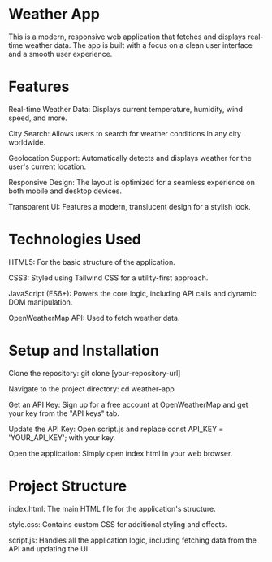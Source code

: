# Weather App
This is a modern, responsive web application that fetches and displays real-time weather data. The app is built with a focus on a clean user interface and a smooth user experience.

# Features
Real-time Weather Data: Displays current temperature, humidity, wind speed, and more.

City Search: Allows users to search for weather conditions in any city worldwide.

Geolocation Support: Automatically detects and displays weather for the user's current location.

Responsive Design: The layout is optimized for a seamless experience on both mobile and desktop devices.

Transparent UI: Features a modern, translucent design for a stylish look.

# Technologies Used
HTML5: For the basic structure of the application.

CSS3: Styled using Tailwind CSS for a utility-first approach.

JavaScript (ES6+): Powers the core logic, including API calls and dynamic DOM manipulation.

OpenWeatherMap API: Used to fetch weather data.

# Setup and Installation
Clone the repository: git clone [your-repository-url]

Navigate to the project directory: cd weather-app

Get an API Key: Sign up for a free account at OpenWeatherMap and get your key from the "API keys" tab.

Update the API Key: Open script.js and replace const API_KEY = 'YOUR_API_KEY'; with your key.

Open the application: Simply open index.html in your web browser.

# Project Structure
index.html: The main HTML file for the application's structure.

style.css: Contains custom CSS for additional styling and effects.

script.js: Handles all the application logic, including fetching data from the API and updating the UI.

